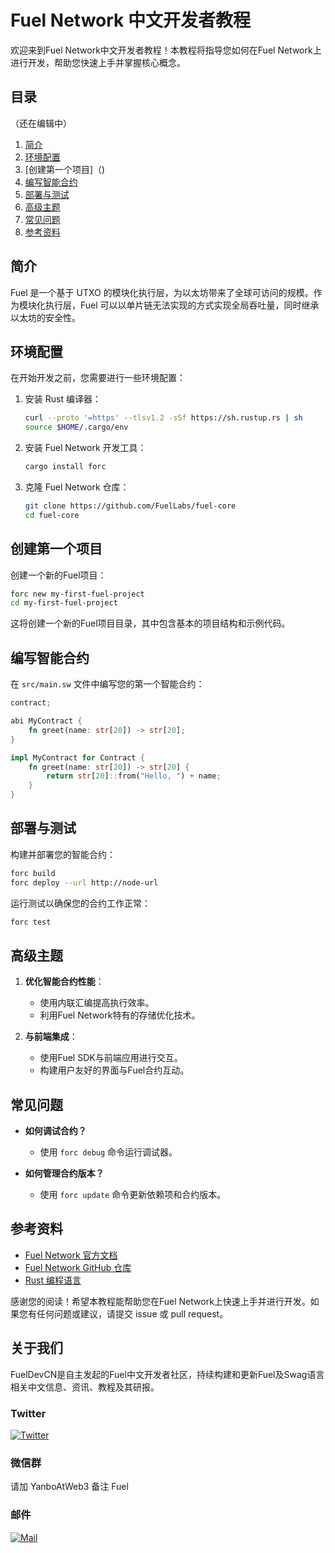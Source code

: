 # Fuel Network 中文开发者教程

欢迎来到Fuel Network中文开发者教程！本教程将指导您如何在Fuel Network上进行开发，帮助您快速上手并掌握核心概念。



## 目录
（还在编辑中）

1. [简介]()
2. [环境配置]()
3. [创建第一个项目]（)
4. [编写智能合约]()
5. [部署与测试]()
6. [高级主题]()
7. [常见问题]()
8. [参考资料]()

## 简介
Fuel 是一个基于 UTXO 的模块化执行层，为以太坊带来了全球可访问的规模。作为模块化执行层，Fuel 可以以单片链无法实现的方式实现全局吞吐量，同时继承以太坊的安全性。

## 环境配置

在开始开发之前，您需要进行一些环境配置：

1. 安装 Rust 编译器：
    ```sh
    curl --proto '=https' --tlsv1.2 -sSf https://sh.rustup.rs | sh
    source $HOME/.cargo/env
    ```

2. 安装 Fuel Network 开发工具：
    ```sh
    cargo install forc
    ```

3. 克隆 Fuel Network 仓库：
    ```sh
    git clone https://github.com/FuelLabs/fuel-core
    cd fuel-core
    ```

## 创建第一个项目

创建一个新的Fuel项目：

```sh
forc new my-first-fuel-project
cd my-first-fuel-project
```

这将创建一个新的Fuel项目目录，其中包含基本的项目结构和示例代码。

## 编写智能合约

在 `src/main.sw` 文件中编写您的第一个智能合约：

```rust
contract;

abi MyContract {
    fn greet(name: str[20]) -> str[20];
}

impl MyContract for Contract {
    fn greet(name: str[20]) -> str[20] {
        return str[20]::from("Hello, ") + name;
    }
}
```

## 部署与测试

构建并部署您的智能合约：

```sh
forc build
forc deploy --url http://node-url
```

运行测试以确保您的合约工作正常：

```sh
forc test
```

## 高级主题

1. **优化智能合约性能**：
    - 使用内联汇编提高执行效率。
    - 利用Fuel Network特有的存储优化技术。

2. **与前端集成**：
    - 使用Fuel SDK与前端应用进行交互。
    - 构建用户友好的界面与Fuel合约互动。

## 常见问题

- **如何调试合约？**
    - 使用 `forc debug` 命令运行调试器。
  
- **如何管理合约版本？**
    - 使用 `forc update` 命令更新依赖项和合约版本。

## 参考资料

- [Fuel Network 官方文档](https://docs.fuel.sh)
- [Fuel Network GitHub 仓库](https://github.com/FuelLabs)
- [Rust 编程语言](https://www.rust-lang.org/zh-CN/)

感谢您的阅读！希望本教程能帮助您在Fuel Network上快速上手并进行开发。如果您有任何问题或建议，请提交 issue 或 pull request。



## 关于我们
FuelDevCN是自主发起的Fuel中文开发者社区，持续构建和更新Fuel及Swag语言相关中文信息、资讯、教程及其研报。

### Twitter
[![Twitter](https://img.shields.io/badge/@fueldevcn-1DA1F2?style=for-the-badge&logo=twitter&logoColor=white)](https://twitter.com/fueldevcn)


### 微信群
请加 YanboAtWeb3 备注 Fuel


### 邮件
[![Mail](https://img.shields.io/badge/fueldevcn@gmail.com-0078D4?style=for-the-badge&logo=microsoft-outlook&logoColor=white)](mailto:fueldevcn@gmail.com
)



